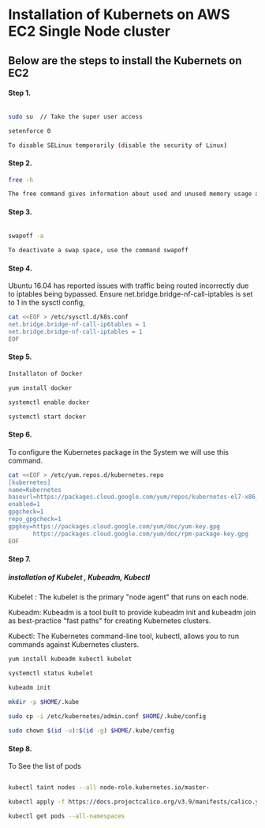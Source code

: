 # Installation of Kubernets on AWS EC2 Single Node cluster 


## Below are the steps to install the Kubernets on EC2

#### Step 1.

```sh

sudo su  // Take the super user access 

setenforce 0

To disable SELinux temporarily (disable the security of Linux)

```

#### Step 2.

```sh
free -h 

The free command gives information about used and unused memory usage and swap memory of a system.

```

#### Step 3.
```sh
 
swapoff -a

To deactivate a swap space, use the command swapoff

```

#### Step 4.

Ubuntu 16.04 has reported issues with traffic being routed incorrectly due to iptables being bypassed.
Ensure net.bridge.bridge-nf-call-iptables is set to 1 in the sysctl config,

```sh
cat <<EOF > /etc/sysctl.d/k8s.conf
net.bridge.bridge-nf-call-ip6tables = 1
net.bridge.bridge-nf-call-iptables = 1
EOF
```
#### Step 5.

```sh
Installaton of Docker 

yum install docker 

systemctl enable docker 

systemctl start docker 

 ```
#### Step 6.

To configure the Kubernetes package in the System we will use this command.

 ```sh
 cat <<EOF > /etc/yum.repos.d/kubernetes.repo
[kubernetes]
name=Kubernetes
baseurl=https://packages.cloud.google.com/yum/repos/kubernetes-el7-x86_64
enabled=1
gpgcheck=1
repo_gpgcheck=1
gpgkey=https://packages.cloud.google.com/yum/doc/yum-key.gpg
        https://packages.cloud.google.com/yum/doc/rpm-package-key.gpg
EOF
```

#### Step 7. 

##### installation of Kubelet , Kubeadm, Kubectl

Kubelet : The kubelet is the primary "node agent" that runs on each node. 

Kubeadm: Kubeadm is a tool built to provide kubeadm init and kubeadm join as best-practice "fast paths" for creating Kubernetes clusters. 

Kubectl: The Kubernetes command-line tool, kubectl, allows you to run commands against Kubernetes clusters.

```sh 
yum install kubeadm kubectl kubelet

systemctl status kubelet

kubeadm init

mkdir -p $HOME/.kube
 
sudo cp -i /etc/kubernetes/admin.conf $HOME/.kube/config

sudo chown $(id -u):$(id -g) $HOME/.kube/config
```

#### Step 8.

To See the list of pods 
```sh

kubectl taint nodes --all node-role.kubernetes.io/master-

kubectl apply -f https://docs.projectcalico.org/v3.9/manifests/calico.yaml 

kubectl get pods --all-namespaces

```





